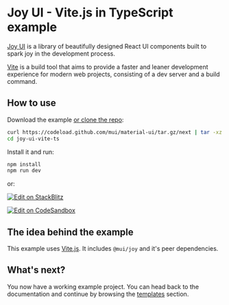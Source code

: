 # Joy UI - Vite.js in TypeScript example

[Joy UI](https://mui.com/joy-ui/getting-started/) is a library of beautifully designed React UI components built to spark joy in the development process.

[Vite](https://vitejs.dev/) is a build tool that aims to provide a faster and leaner development experience for modern web projects, consisting of a dev server and a build command.

## How to use

Download the example [or clone the repo](https://github.com/mui/material-ui):

<!-- #default-branch-switch -->

```bash
curl https://codeload.github.com/mui/material-ui/tar.gz/next | tar -xz --strip=2 material-ui-next/examples/joy-ui-vite-ts
cd joy-ui-vite-ts
```

Install it and run:

```bash
npm install
npm run dev
```

or:

<!-- #default-branch-switch -->

[![Edit on StackBlitz](https://developer.stackblitz.com/img/open_in_stackblitz.svg)](https://stackblitz.com/github/mui/material-ui/tree/next/examples/joy-ui-vite-ts)

[![Edit on CodeSandbox](https://codesandbox.io/static/img/play-codesandbox.svg)](https://codesandbox.io/p/sandbox/github/mui/material-ui/tree/next/examples/joy-ui-vite-ts)

## The idea behind the example

This example uses [Vite.js](https://github.com/vitejs/vite).
It includes `@mui/joy` and it's peer dependencies.

## What's next?

<!-- #default-branch-switch -->

You now have a working example project.
You can head back to the documentation and continue by browsing the [templates](https://next.mui.com/joy-ui/getting-started/templates/) section.
